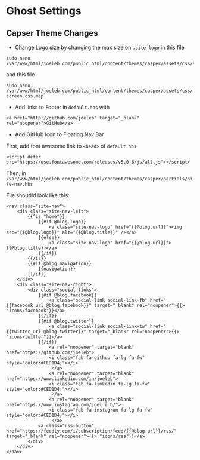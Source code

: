 # Ghost Settings

## Capser Theme Changes

* Change Logo size by changing the max size on `.site-logo` in this file
```
sudo nano /var/www/html/joeleb.com/public_html/content/themes/casper/assets/css/screen.css
```
and this file

```sudo nano /var/www/html/joeleb.com/public_html/content/themes/casper/assets/css/screen.css.map```

* Add links to Footer  in `default.hbs` with 
```
<a href="http://github.com/joeleb" target="_blank" rel="noopener">GitHub</a>
```


* Add GitHub Icon to Floating Nav Bar

First, add font awesome link to `<head>` of `default.hbs`
```
<script defer src="https://use.fontawesome.com/releases/v5.0.6/js/all.js"></script>
```

Then, in `/var/www/html/joeleb.com/public_html/content/themes/casper/partials/site-nav.hbs`

File shoudld look like this:

```
<nav class="site-nav">
    <div class="site-nav-left">
        {{^is "home"}}
            {{#if @blog.logo}}
                <a class="site-nav-logo" href="{{@blog.url}}"><img src="{{@blog.logo}}" alt="{{@blog.title}}" /></a>
            {{else}}
                <a class="site-nav-logo" href="{{@blog.url}}">{{@blog.title}}</a>
            {{/if}}
        {{/is}}
        {{#if @blog.navigation}}
            {{navigation}}
        {{/if}}
    </div>
    <div class="site-nav-right">
        <div class="social-links">
            {{#if @blog.facebook}}
                <a class="social-link social-link-fb" href="{{facebook_url @blog.facebook}}" target="_blank" rel="noopener">{{> "icons/facebook"}}</a>
            {{/if}}
            {{#if @blog.twitter}}
                <a class="social-link social-link-tw" href="{{twitter_url @blog.twitter}}" target="_blank" rel="noopener">{{> "icons/twitter"}}</a>
            {{/if}}
                <a rel="noopener" target="blank" href="https://github.com/joeleb">
                <i class="fab fa-github fa-lg fa-fw" style="color:#CED1D4;"></i>
                 </a>
                <a rel="noopener" target="blank" href="https://www.linkedin.com/in/joeleb">
                <i class="fab fa-linkedin fa-lg fa-fw" style="color:#CED1D4;"></i>
                 </a>
                <a rel="noopener" target="blank" href="https://www.instagram.com/joel_e_b/">
                <i class="fab fa-instagram fa-lg fa-fw" style="color:#CED1D4;"></i>
                 </a>
            <a class="rss-button" href="https://feedly.com/i/subscription/feed/{{@blog.url}}/rss/" target="_blank" rel="noopener">{{> "icons/rss"}}</a>
        </div>
    </div>
</nav>

```

